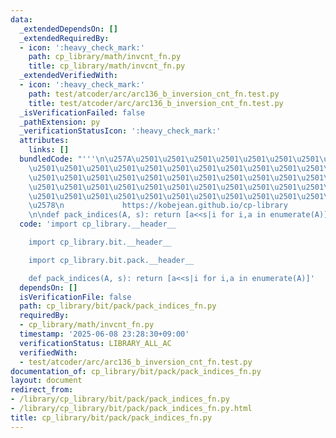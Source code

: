 ```yaml
---
data:
  _extendedDependsOn: []
  _extendedRequiredBy:
  - icon: ':heavy_check_mark:'
    path: cp_library/math/invcnt_fn.py
    title: cp_library/math/invcnt_fn.py
  _extendedVerifiedWith:
  - icon: ':heavy_check_mark:'
    path: test/atcoder/arc/arc136_b_inversion_cnt_fn.test.py
    title: test/atcoder/arc/arc136_b_inversion_cnt_fn.test.py
  _isVerificationFailed: false
  _pathExtension: py
  _verificationStatusIcon: ':heavy_check_mark:'
  attributes:
    links: []
  bundledCode: "'''\n\u257A\u2501\u2501\u2501\u2501\u2501\u2501\u2501\u2501\u2501\u2501\
    \u2501\u2501\u2501\u2501\u2501\u2501\u2501\u2501\u2501\u2501\u2501\u2501\u2501\
    \u2501\u2501\u2501\u2501\u2501\u2501\u2501\u2501\u2501\u2501\u2501\u2501\u2501\
    \u2501\u2501\u2501\u2501\u2501\u2501\u2501\u2501\u2501\u2501\u2501\u2501\u2501\
    \u2501\u2501\u2501\u2501\u2501\u2501\u2501\u2501\u2501\u2501\u2501\u2501\u2501\
    \u2578\n             https://kobejean.github.io/cp-library               \n'''\n\
    \n\ndef pack_indices(A, s): return [a<<s|i for i,a in enumerate(A)]\n"
  code: 'import cp_library.__header__

    import cp_library.bit.__header__

    import cp_library.bit.pack.__header__

    def pack_indices(A, s): return [a<<s|i for i,a in enumerate(A)]'
  dependsOn: []
  isVerificationFile: false
  path: cp_library/bit/pack/pack_indices_fn.py
  requiredBy:
  - cp_library/math/invcnt_fn.py
  timestamp: '2025-06-08 23:28:30+09:00'
  verificationStatus: LIBRARY_ALL_AC
  verifiedWith:
  - test/atcoder/arc/arc136_b_inversion_cnt_fn.test.py
documentation_of: cp_library/bit/pack/pack_indices_fn.py
layout: document
redirect_from:
- /library/cp_library/bit/pack/pack_indices_fn.py
- /library/cp_library/bit/pack/pack_indices_fn.py.html
title: cp_library/bit/pack/pack_indices_fn.py
---
```

